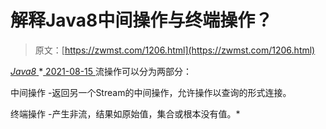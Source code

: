 <!--yml
category: 未分类
date: 0001-01-01 00:00:00
--->

# 解释Java8中间操作与终端操作？

> 原文：[https://zwmst.com/1206.html](https://zwmst.com/1206.html)

   [ *Java8* ](https://zwmst.com/java8)*[ <time datetime="2021-08-15T10:43:56+08:00"> 2021-08-15 </time> ](https://zwmst.com/1206.html)  流操作可以分为两部分：

中间操作 -返回另一个Stream的中间操作，允许操作以查询的形式连接。

终端操作 -产生非流，结果如原始值，集合或根本没有值。*